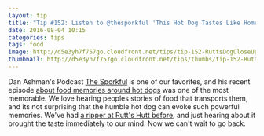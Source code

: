 ```yaml
---
layout: tip
title: "Tip #152: Listen to @thesporkful 'This Hot Dog Tastes Like Home'"
date: 2016-08-04 10:15
categories: tips
tags: food
image: http://d5e3yh7f757go.cloudfront.net/tips/tip-152-RuttsDogCloseUp-e1466788172325.jpg
thumbnail: http://d5e3yh7f757go.cloudfront.net/tips/thumbs/tip-152-RuttsDogCloseUp-e1466788172325.jpg
---
```


Dan Ashman's Podcast [The Sporkful](http://www.sporkful.com/) is one of our favorites, and his recent episode [about food memories around hot dogs](http://www.sporkful.com/this-hot-dog-tastes-like-home/) was one of the most memorable. We love hearing peoples stories of food that transports them, and its not surprising that the humble hot dog can evoke such powerful memories. We've had [a ripper at Rutt's Hutt before](http://www.ruttshut.com/), and just hearing about it brought the taste immediately to our mind. Now we can't wait to go back.